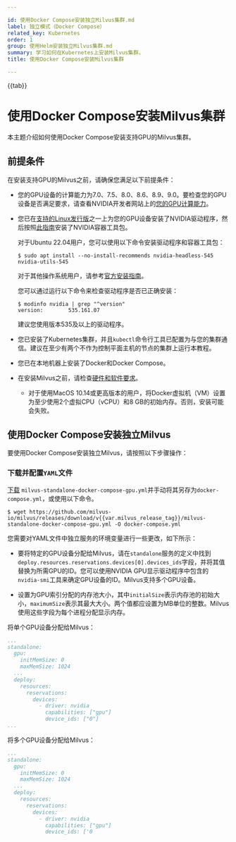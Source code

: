 ```yaml
---

id: 使用Docker Compose安装独立Milvus集群.md
label: 独立模式（Docker Compose）
related_key: Kubernetes
order: 1
group: 使用Helm安装独立Milvus集群.md
summary: 学习如何在Kubernetes上安装Milvus集群。
title: 使用Docker Compose安装Milvus集群

---
```


{{tab}}

# 使用Docker Compose安装Milvus集群

本主题介绍如何使用Docker Compose安装支持GPU的Milvus集群。

## 前提条件

在安装支持GPU的Milvus之前，请确保您满足以下前提条件：

- 您的GPU设备的计算能力为7.0、7.5、8.0、8.6、8.9、9.0。要检查您的GPU设备是否满足要求，请查看NVIDIA开发者网站上的[您的GPU计算能力](https://developer.nvidia.com/cuda-gpus)。

- 您已在[支持的Linux发行版](https://docs.nvidia.com/datacenter/cloud-native/container-toolkit/latest/install-guide.html#linux-distributions)之一上为您的GPU设备安装了NVIDIA驱动程序，然后按照[此指南](https://docs.nvidia.com/datacenter/cloud-native/container-toolkit/latest/install-guide.html)安装了NVIDIA容器工具包。

  对于Ubuntu 22.04用户，您可以使用以下命令安装驱动程序和容器工具包：

  ```shell
  $ sudo apt install --no-install-recommends nvidia-headless-545 nvidia-utils-545
  ```

  对于其他操作系统用户，请参考[官方安装指南](https://docs.nvidia.com/datacenter/cloud-native/container-toolkit/install-guide.html#installing-on-ubuntu-and-debian)。

  您可以通过运行以下命令来检查驱动程序是否已正确安装：

  ```shell
  $ modinfo nvidia | grep "^version"
  version:        535.161.07
  ```

  建议您使用版本535及以上的驱动程序。

- 您已安装了Kubernetes集群，并且`kubectl`命令行工具已配置为与您的集群通信。建议在至少有两个不作为控制平面主机的节点的集群上运行本教程。

- 您已在本地机器上安装了Docker和Docker Compose。
- 在安装Milvus之前，请检查[硬件和软件要求](prerequisite-docker.md)。

  - 对于使用MacOS 10.14或更高版本的用户，将Docker虚拟机（VM）设置为至少使用2个虚拟CPU（vCPU）和8 GB的初始内存。否则，安装可能会失败。

## 使用Docker Compose安装独立Milvus

要使用Docker Compose安装独立Milvus，请按照以下步骤操作：

### 下载并配置`YAML`文件

[下载](https://github.com/milvus-io/milvus/releases/download/v{{var.milvus_release_tag}}/milvus-standalone-docker-compose-gpu.yml) `milvus-standalone-docker-compose-gpu.yml`并手动将其另存为`docker-compose.yml`，或使用以下命令。

  ```
  $ wget https://github.com/milvus-io/milvus/releases/download/v{{var.milvus_release_tag}}/milvus-standalone-docker-compose-gpu.yml -O docker-compose.yml
  ```

  您需要对YAML文件中独立服务的环境变量进行一些更改，如下所示：

  - 要将特定的GPU设备分配给Milvus，请在`standalone`服务的定义中找到`deploy.resources.reservations.devices[0].devices_ids`字段，并将其值替换为所需GPU的ID。您可以使用NVIDIA GPU显示驱动程序中包含的`nvidia-smi`工具来确定GPU设备的ID。Milvus支持多个GPU设备。

  - 设置为GPU索引分配的内存池大小，其中`initialSize`表示内存池的初始大小，`maximumSize`表示其最大大小。两个值都应设置为MB单位的整数。Milvus使用这些字段为每个进程分配显示内存。

  将单个GPU设备分配给Milvus：

  ```yaml
  ...
  standalone:
    gpu:
      initMemSize: 0
      maxMemSize: 1024
    ...
    deploy:
      resources:
        reservations:
          devices:
            - driver: nvidia
              capabilities: ["gpu"]
              device_ids: ["0"]
  ...
  ```

  将多个GPU设备分配给Milvus：

  ```yaml
  ...
  standalone:
    gpu:
      initMemSize: 0
      maxMemSize: 1024
    ...
    deploy:
      resources:
        reservations:
          devices:
            - driver: nvidia
              capabilities: ["gpu"]
              device_ids: ['0